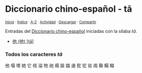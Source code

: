 # Diccionario chino-español - tā
<sup>[Inicio](../index.md) · [Índice](../indices/chino-espanol.md#ta) · [A-Z](../indices/alfabetico.md) · [Actividad](../indices/actividad.md) · <a href="../indices/chino-espanol-ta1.html" download="jucardus-chino-espanol-ta1.html">Descargar</a> · [Compartir](https://x.com/intent/tweet?text=Entradas%20del%20Diccionario%20chino-espa%C3%B1ol%20iniciadas%20en%20%C2%ABt%C4%81%C2%BB.%0A%E2%86%92%20https%3A%2F%2Fjucardus.github.io%2Findices%2Fchino-espanol-ta1.html%0A%0A%23chn_espnl_jucardus%20%23indcs_jucardus%0A%40jucardus)</sup>

Entradas del [Diccionario chino-español](../indices/chino-espanol.md#ta) iniciadas con la sílaba _tā_.

* [他 (他) [tā]](../contenido/t/a/1/ta1-20182.md)

### Todos los caracteres _tā_

他 塌 塔 她 它 榙 溻 牠 祂 褟 趿 蹹 遢 鉈 铊 铪 阘 靸 鰨 鳎
